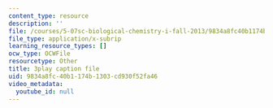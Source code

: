 ```yaml
---
content_type: resource
description: ''
file: /courses/5-07sc-biological-chemistry-i-fall-2013/9834a8fc40b1174b1303cd930f52fa46_6MaMdzo416w.srt
file_type: application/x-subrip
learning_resource_types: []
ocw_type: OCWFile
resourcetype: Other
title: 3play caption file
uid: 9834a8fc-40b1-174b-1303-cd930f52fa46
video_metadata:
  youtube_id: null
---
```

